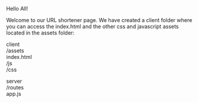 Hello All!

Welcome to our URL shortener page. We have created a client folder where you can access the index.html and the other css and javascript assets located in the assets folder:

client                                                                                         
  /assets                                                                                       
  index.html                                                                                       
    /js                                                                                        
    /css                                                                                       

 server                                                                                         
  /routes                                                                                       
  app.js
